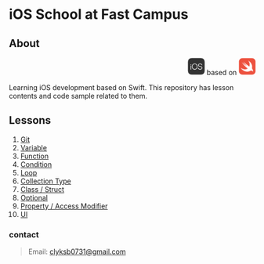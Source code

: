 # iOS School at Fast Campus

## About

<p align="right">
<a href="https://www.apple.com/kr/ios"><img src="./contents/logo_iOS.png" height="35" alt="logo swift"></a> based on <a href=""><img src="./contents/logo_swift.png" height="35" alt="logo iOS"></a>
</p>

Learning iOS development based on Swift. This repository has lesson contents and code sample related to them.

## Lessons

1. [Git](./Lessons/git.md)
2. [Variable](./Lessons/variable.md)
3. [Function](./Lessons/function.md)
4. [Condition](./Lessons/condition.md)
5. [Loop](./Lessons/loop.md)
6. [Collection Type](./Lessons/collection_type)
7. [Class / Struct](./Lessons/class_struct.md)
8. [Optional](./Lessons/optional.md)
9. [Property / Access Modifier](./Lessons/property_access_modifier.md)
10. [UI](./Lessons/ui.md)

### contact
> Email: clyksb0731@gmail.com
